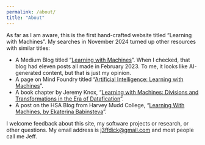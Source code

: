 ```yaml
---
permalink: /about/
title: "About"
---
```


As far as I am aware, this is the first hand-crafted website titled “Learning with Machines”. My searches in November 2024 turned up other resources with similar titles:

- A Medium Blog titled “[Learning with Machines](https://medium.com/@machinelearningjourney)”. When I checked, that blog had eleven posts all made in February 2023. To me, it looks like AI-generated content, but that is just my opinion.
- A page on Mind Foundry titled “[Artificial Intelligence: Learning with Machines](https://www.mindfoundry.ai/resources/learning-with-machines)”.
- A book chapter by Jeremy Knox, “[Learning with Machines: Divisions and Transformations in the Era of Datafication](https://doi.org/10.1515/9783839471005-006)”.
- A post on the HSA Blog from Harvey Mudd College, “[Learning With Machines, by Ekaterina Babinsteva](https://www.hmc.edu/hsa/2020/10/21/learning-with-machines-by-ekaterina-babinsteva/)”.

I welcome feedback about this site, my software projects or research, or other questions. My email address is j3ffdick@gmail.com and most people call me Jeff.